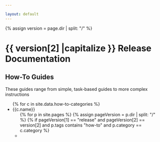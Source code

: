 ```yaml
---

layout: default
---
```

{% assign version = page.dir | split: "/"  %}

# {{ version[2] |capitalize }} Release Documentation

## How-To Guides

These guides range from simple, task-based guides to more complex instructions
<ul>
{% for c in site.data.how-to-categories %}
    <li>{{c.name}}
    <ul>
{% for p in site.pages %}
  {% assign pageVersion = p.dir | split: "/" %}
  {% if pageVersion[1] == "release" and pageVersion[2] == version[2] and p.tags contains "how-to" and  p.category == c.category %}
      <li>
        <a href='{{ p.url | relative_url }}">
            {{ p.title }} 
        </a>
      </li>
   {% endif %}
{% endfor %}
</ul>
</li>
{% endfor %}
</ul>

## API Documentation

<ul>
<li><a href="./api/index">{{ version[2] | capitalize}} Release API Documentation</a></li>
</ul>